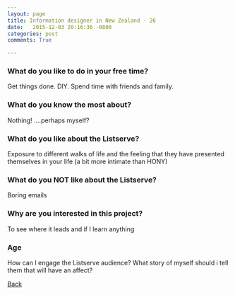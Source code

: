 ```yaml
---
layout: page
title: Information designer in New Zealand - 26
date:   2015-12-03 20:16:36 -0800
categories: post
comments: True

---
```


### What do you like to do in your free time?
<p>Get things done. DIY. Spend time with friends and family.</p>

### What do you know the most about?
<p>Nothing! ....perhaps myself?</p>

### What do you like about the Listserve?
<p>Exposure to different walks of life and the feeling that they have presented themselves in your life (a bit more intimate than HONY)</p>

### What do you NOT like about the Listserve?
<p>Boring emails</p>

### Why are you interested in this project?
<p>To see where it leads and if I learn anything</p>

### Age
<p>How can I engage the Listserve audience? What story of myself should i tell them that will have an affect? </p>

[Back][1]

[1]: /home/responders/all